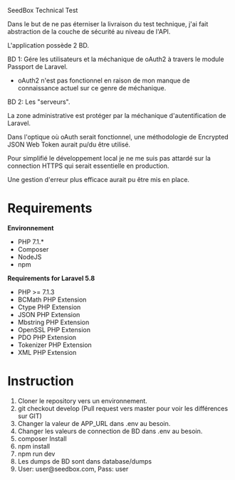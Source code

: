 SeedBox Technical Test

Dans le but de ne pas éterniser la livraison du test technique, j'ai fait abstraction de
la couche de sécurité au niveau de l'API.

L'application possède 2 BD. 

BD 1: Gére les utilisateurs et la méchanique de oAuth2 à travers le module Passport de Laravel. 
   - oAuth2 n'est pas fonctionnel en raison de mon manque de connaissance actuel sur ce genre de méchanique.

BD 2: Les "serveurs".

La zone administrative est protéger par la méchanique d'autentification de Laravel.

Dans l'optique où oAuth serait fonctionnel, une méthodologie de Encrypted JSON Web Token aurait pu/du être utilisé.

Pour simplifié le développement local je ne me suis pas attardé sur la connection HTTPS qui serait essentielle en production.

Une gestion d'erreur plus efficace aurait pu être mis en place.

<h1>Requirements</h1>
<b>Environnement</b>
<ul>
<li>PHP 7.1.*</li>
<li>Composer</li>
<li>NodeJS</li>
<li>npm</li>
</ul>
<b>Requirements for Laravel 5.8</b>
<ul>
<li>PHP >= 7.1.3</li>
<li>BCMath PHP Extension</li>
<li>Ctype PHP Extension</li>
<li>JSON PHP Extension</li>
<li>Mbstring PHP Extension</li>
<li>OpenSSL PHP Extension</li>
<li>PDO PHP Extension</li>
<li>Tokenizer PHP Extension</li>
<li>XML PHP Extension</li>
</ul>

<h1> Instruction </h1>
<ol>
<li>Cloner le repository vers un environnement.</li>
<li>git checkout develop (Pull request vers master pour voir les différences sur GIT)</li>
<li>Changer la valeur de APP_URL dans .env au besoin.</li>
<li>Changer les valeurs de connection de BD dans .env au besoin.</li>
<li>composer Install</li>
<li>npm install</li>
<li>npm run dev</li>
<li>Les dumps de BD sont dans database/dumps</li>
<li>User: user@seedbox.com, Pass: user</li>
</ol>